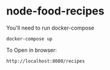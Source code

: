 # node-food-recipes

You'll need to run docker-compose
```
docker-compose up
```

To Open in browser:
```
http://localhost:8080/recipes
```
